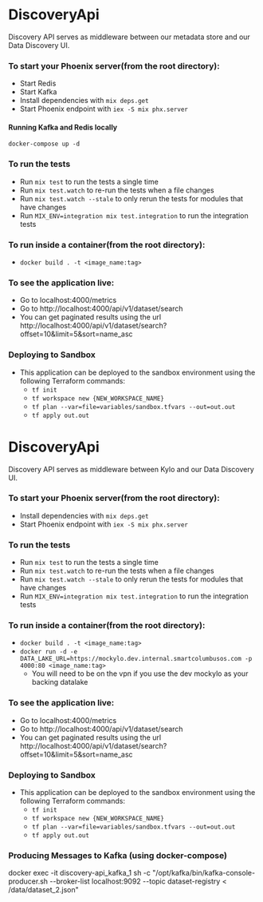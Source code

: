 # DiscoveryApi

Discovery API serves as middleware between our metadata store and our Data Discovery UI.

### To start your Phoenix server(from the root directory):
  * Start Redis
  * Start Kafka
  * Install dependencies with `mix deps.get`
  * Start Phoenix endpoint with `iex -S mix phx.server`

#### Running Kafka and Redis locally
```
docker-compose up -d
```

### To run the tests

  * Run `mix test` to run the tests a single time
  * Run `mix test.watch` to re-run the tests when a file changes
  * Run `mix test.watch --stale` to only rerun the tests for modules that have changes
  * Run `MIX_ENV=integration mix test.integration` to run the integration tests

### To run inside a container(from the root directory):
  * `docker build . -t <image_name:tag>`

### To see the application live:
  * Go to localhost:4000/metrics
  * Go to http://localhost:4000/api/v1/dataset/search
  * You can get paginated results using the url http://localhost:4000/api/v1/dataset/search?offset=10&limit=5&sort=name_asc

### Deploying to Sandbox

* This application can be deployed to the sandbox environment using the following Terraform commands:
  * `tf init`
  * `tf workspace new {NEW_WORKSPACE_NAME}`
  * `tf plan --var=file=variables/sandbox.tfvars --out=out.out`
  * `tf apply out.out`
# DiscoveryApi

Discovery API serves as middleware between Kylo and our Data Discovery UI.

### To start your Phoenix server(from the root directory):
  * Install dependencies with `mix deps.get`
  * Start Phoenix endpoint with `iex -S mix phx.server`

### To run the tests

  * Run `mix test` to run the tests a single time
  * Run `mix test.watch` to re-run the tests when a file changes
  * Run `mix test.watch --stale` to only rerun the tests for modules that have changes
  * Run `MIX_ENV=integration mix test.integration` to run the integration tests

### To run inside a container(from the root directory):
  * `docker build . -t <image_name:tag>`
  * `docker run -d -e DATA_LAKE_URL=https://mockylo.dev.internal.smartcolumbusos.com -p 4000:80 <image_name:tag>`
    * You will need to be on the vpn if you use the dev mockylo as your backing datalake

### To see the application live:
  * Go to localhost:4000/metrics
  * Go to http://localhost:4000/api/v1/dataset/search
  * You can get paginated results using the url http://localhost:4000/api/v1/dataset/search?offset=10&limit=5&sort=name_asc

### Deploying to Sandbox

* This application can be deployed to the sandbox environment using the following Terraform commands:
  * `tf init`
  * `tf workspace new {NEW_WORKSPACE_NAME}`
  * `tf plan --var=file=variables/sandbox.tfvars --out=out.out`
  * `tf apply out.out`


### Producing Messages to Kafka (using docker-compose)
docker exec -it discovery-api_kafka_1 sh -c "/opt/kafka/bin/kafka-console-producer.sh --broker-list localhost:9092 --topic dataset-registry < /data/dataset_2.json"
